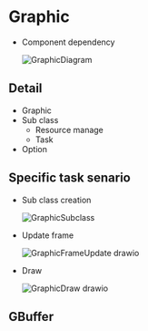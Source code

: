 # Graphic
  - Component dependency

    ![GraphicDiagram](https://github.com/nupnup-hub/JinEngine/assets/59456231/cdd52031-4b22-49fa-be97-af8a2baba886)
 
   
## Detail
  - Graphic
  - Sub class
    - Resource manage
    - Task
  - Option

## Specific task senario
  - Sub class creation
    
    ![GraphicSubclass](https://github.com/nupnup-hub/JinEngine/assets/59456231/75a0f5a0-9af5-48e9-a590-1bdb6d835d61)

    
  - Update frame
    
    ![GraphicFrameUpdate drawio](https://github.com/nupnup-hub/JinEngine/assets/59456231/f8368c61-e04a-4199-83dc-ea79c7020305)
    
  - Draw
    
    ![GraphicDraw drawio](https://github.com/nupnup-hub/JinEngine/assets/59456231/886abff7-78c0-4520-9dd0-b26f3d57d5cf)



## GBuffer
